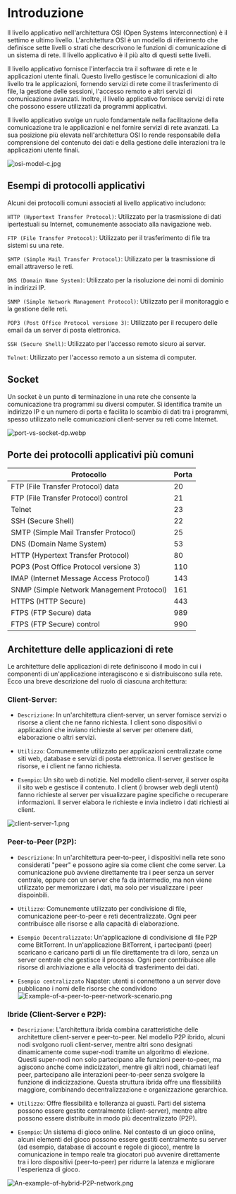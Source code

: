 # Introduzione

Il livello applicativo nell'architettura OSI (Open Systems Interconnection) è il settimo e ultimo livello. L'architettura OSI è un modello di riferimento che definisce sette livelli o strati che descrivono le funzioni di comunicazione di un sistema di rete. Il livello applicativo è il più alto di questi sette livelli.

Il livello applicativo fornisce l'interfaccia tra il software di rete e le applicazioni utente finali. Questo livello gestisce le comunicazioni di alto livello tra le applicazioni, fornendo servizi di rete come il trasferimento di file, la gestione delle sessioni, l'accesso remoto e altri servizi di comunicazione avanzati. Inoltre, il livello applicativo fornisce servizi di rete che possono essere utilizzati da programmi applicativi.

Il livello applicativo svolge un ruolo fondamentale nella facilitazione della comunicazione tra le applicazioni e nel fornire servizi di rete avanzati. La sua posizione più elevata nell'architettura OSI lo rende responsabile della comprensione del contenuto dei dati e della gestione delle interazioni tra le applicazioni utente finali.

![osi-model-c.jpg](/osi-model-c.jpg)

## Esempi di protocolli applicativi

Alcuni dei protocolli comuni associati al livello applicativo includono:

`HTTP (Hypertext Transfer Protocol)`: Utilizzato per la trasmissione di dati ipertestuali su Internet, comunemente associato alla navigazione web.

`FTP (File Transfer Protocol)`: Utilizzato per il trasferimento di file tra sistemi su una rete.

`SMTP (Simple Mail Transfer Protocol)`: Utilizzato per la trasmissione di email attraverso le reti.

`DNS (Domain Name System)`: Utilizzato per la risoluzione dei nomi di dominio in indirizzi IP.

`SNMP (Simple Network Management Protocol)`: Utilizzato per il monitoraggio e la gestione delle reti.

`POP3 (Post Office Protocol versione 3)`: Utilizzato per il recupero delle email da un server di posta elettronica.

`SSH (Secure Shell)`: Utilizzato per l'accesso remoto sicuro ai server.

`Telnet`: Utilizzato per l'accesso remoto a un sistema di computer.

## Socket
Un socket è un punto di terminazione in una rete che consente la comunicazione tra programmi su diversi computer. Si identifica tramite un indirizzo IP e un numero di porta e facilita lo scambio di dati tra i programmi, spesso utilizzato nelle comunicazioni client-server su reti come Internet.

![port-vs-socket-dp.webp](/port-vs-socket-dp.webp)

## Porte dei protocolli applicativi più comuni

| Protocollo                    | Porta |
|-------------------------------|-------|
| FTP (File Transfer Protocol) data  | 20     |
| FTP (File Transfer Protocol) control  | 21    |
| Telnet                        | 23    |
| SSH (Secure Shell)             | 22    |
| SMTP (Simple Mail Transfer Protocol) | 25    |
| DNS (Domain Name System)       | 53    |
| HTTP (Hypertext Transfer Protocol) | 80    |
| POP3 (Post Office Protocol versione 3) | 110   |
| IMAP (Internet Message Access Protocol) | 143   |
| SNMP (Simple Network Management Protocol) | 161   |
| HTTPS (HTTP Secure)            | 443   |
| FTPS (FTP Secure) data             | 989    |
| FTPS (FTP Secure) control             | 990 |

## Architetture delle applicazioni di rete

Le architetture delle applicazioni di rete definiscono il modo in cui i componenti di un'applicazione interagiscono e si distribuiscono sulla rete. Ecco una breve descrizione del ruolo di ciascuna architettura:

### Client-Server:

- `Descrizione`: In un'architettura client-server, un server fornisce servizi o risorse a client che ne fanno richiesta. I client sono dispositivi o applicazioni che inviano richieste al server per ottenere dati, elaborazione o altri servizi.

- `Utilizzo`: Comunemente utilizzato per applicazioni centralizzate come siti web, database e servizi di posta elettronica. Il server gestisce le risorse, e i client ne fanno richiesta.

- `Esempio`: Un sito web di notizie. Nel modello client-server, il server ospita il sito web e gestisce il contenuto. I client (i browser web degli utenti) fanno richieste al server per visualizzare pagine specifiche o recuperare informazioni. Il server elabora le richieste e invia indietro i dati richiesti ai client.

![client-server-1.png](/client-server-1.png)



### Peer-to-Peer (P2P):

- `Descrizione`: In un'architettura peer-to-peer, i dispositivi nella rete sono considerati "peer" e possono agire sia come client che come server. La comunicazione può avviene direttamente tra i peer senza un server centrale, oppure con un server che fa da intermedio, ma non viene utilizzato per memorizzare i dati, ma solo per visualizzare i peer dispoinbili.
- `Utilizzo`: Comunemente utilizzato per condivisione di file, comunicazione peer-to-peer e reti decentralizzate. Ogni peer contribuisce alle risorse e alla capacità di elaborazione.

- `Esempio Decentralizzato`: Un'applicazione di condivisione di file P2P come BitTorrent. In un'applicazione BitTorrent, i partecipanti (peer) scaricano e caricano parti di un file direttamente tra di loro, senza un server centrale che gestisce il processo. Ogni peer contribuisce alle risorse di archiviazione e alla velocità di trasferimento dei dati.
- `Esempio centralizzato` Napster: utenti si connettono a un server dove pubblicano i nomi delle
risorse che condividono
![Example-of-a-peer-to-peer-network-scenario.png](/Example-of-a-peer-to-peer-network-scenario.png)

### Ibride (Client-Server e P2P):

- `Descrizione`: 
L'architettura ibrida combina caratteristiche delle architetture client-server e peer-to-peer. Nel modello P2P ibrido, alcuni nodi svolgono ruoli client-server, mentre altri sono designati dinamicamente come super-nodi tramite un algoritmo di elezione. Questi super-nodi non solo partecipano alle funzioni peer-to-peer, ma agiscono anche come indicizzatori, mentre gli altri nodi, chiamati leaf peer, partecipano alle interazioni peer-to-peer senza svolgere la funzione di indicizzazione. Questa struttura ibrida offre una flessibilità maggiore, combinando decentralizzazione e organizzazione gerarchica.

- `Utilizzo`: Offre flessibilità e tolleranza ai guasti. Parti del sistema possono essere gestite centralmente (client-server), mentre altre possono essere distribuite in modo più decentralizzato (P2P).

- `Esempio`: Un sistema di gioco online. Nel contesto di un gioco online, alcuni elementi del gioco possono essere gestiti centralmente su server (ad esempio, database di account e regole di gioco), mentre la comunicazione in tempo reale tra giocatori può avvenire direttamente tra i loro dispositivi (peer-to-peer) per ridurre la latenza e migliorare l'esperienza di gioco.

![An-example-of-hybrid-P2P-network.png](/An-example-of-hybrid-P2P-network.png)

